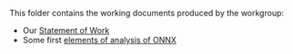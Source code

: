 This folder contains the working documents produced by the workgroup:
- Our [Statement of Work](sow.md)
- Some first [elements of analysis of ONNX](ONNX_format_comments_v0.1.docx)

